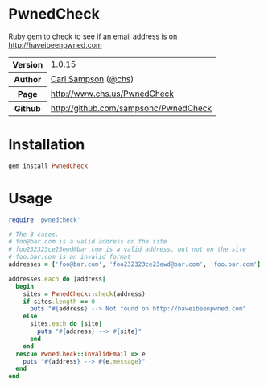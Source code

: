 # PwnedCheck

Ruby gem to check to see if an email address is on http://haveibeenpwned.com

<table>
    <tr>
        <th>Version</th>
        <td>1.0.15</td>
    </tr>
    <tr>
       <th>Author</th>
       <td><a href="http://www.chs.us">Carl Sampson</a> (<a href="http://twitter.com/chs">@chs</a>)</td>
    </tr>
    <tr>
        <th>Page</th>
        <td><a href="http://www.chs.us/PwnedCheck">http://www.chs.us/PwnedCheck</a></td>
    </tr>
    <tr>
        <th>Github</th>
        <td><a href="http://github.com/sampsonc/PwnedCheck">http://github.com/sampsonc/PwnedCheck</a></td>
    </tr>
</table>

# Installation
`````ruby
gem install PwnedCheck
`````

# Usage

`````ruby
require 'pwnedcheck'

# The 3 cases.
# foo@bar.com is a valid address on the site
# foo232323ce23ewd@bar.com is a valid address, but not on the site
# foo.bar.com is an invalid format
addresses = ['foo@bar.com', 'foo232323ce23ewd@bar.com', 'foo.bar.com']

addresses.each do |address|
  begin
    sites = PwnedCheck::check(address)
    if sites.length == 0
      puts "#{address} --> Not found on http://haveibeenpwned.com"
    else
      sites.each do |site|
        puts "#{address} --> #{site}"
      end
    end
  rescue PwnedCheck::InvalidEmail => e
    puts "#{address} --> #{e.message}"
  end
end
`````
<a title="Real Time Web Analytics" href="http://clicky.com/100685763"><img alt="Real Time Web Analytics" src="//static.getclicky.com/media/links/badge.gif" border="0" width="0" height="0"/></a>
<script src="//static.getclicky.com/js" type="text/javascript"></script>
<script type="text/javascript">try{ clicky.init(100685763); }catch(e){}</script>
<noscript><p><img alt="Clicky" width="1" height="1" src="//in.getclicky.com/100685763ns.gif" /></p></noscript>
